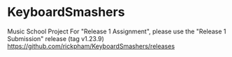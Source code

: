 # KeyboardSmashers
Music School Project
For "Release 1 Assignment", please use the "Release 1 Submission" release (tag v1.23.9) https://github.com/rickpham/KeyboardSmashers/releases
